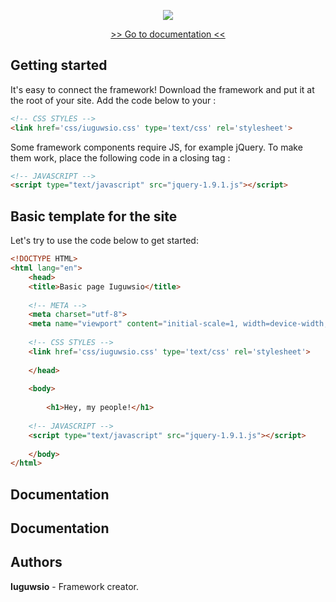 <p align="center">
  <a href="https://iuguws.github.io/Iuguwsio-Framework/">
    <img src="https://github.com/Iuguws/Iuguwsio-Framework/blob/master/img/LOGOTYPE.png">
  </a>
</p>

<p align="center">
    <a href="">>> Go to documentation  <<</a>
</p>

<h2>Getting started</h2>
<p>
It's easy to connect the framework! Download the framework and put it at the root of your site. Add the code below to your <head>:
</p>
  
```html
<!-- CSS STYLES -->
<link href='css/iuguwsio.css' type='text/css' rel='stylesheet'>
```

<p>
Some framework components require JS, for example jQuery. To make them work, place the following code in a closing tag </body>:
</p>

```html
<!-- JAVASCRIPT -->
<script type="text/javascript" src="jquery-1.9.1.js"></script>
```

<h2>Basic template for the site</h2>

<p>
Let's try to use the code below to get started:
</p>

```html
<!DOCTYPE HTML>
<html lang="en">
    <head>
	<title>Basic page Iuguwsio</title>
		
	<!-- META -->
	<meta charset="utf-8">		
	<meta name="viewport" content="initial-scale=1, width=device-width, maximum-scale=1, minimum-scale=1, user-scalable=no">
		
	<!-- CSS STYLES -->
	<link href='css/iuguwsio.css' type='text/css' rel='stylesheet'>
		
    </head>
	
    <body>
	
        <h1>Hey, my people!</h1>
		
	<!-- JAVASCRIPT -->
	<script type="text/javascript" src="jquery-1.9.1.js"></script>
		
    </body>
</html>
```


<h2>Documentation</h2>


<h2>Documentation</h2>


<h2>Authors</h2>
<b>Iuguwsio</b> - Framework creator.


